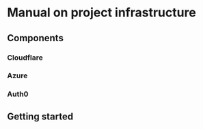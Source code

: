 # Manual on project infrastructure

## Components

### Cloudflare

### Azure

### Auth0

## Getting started
